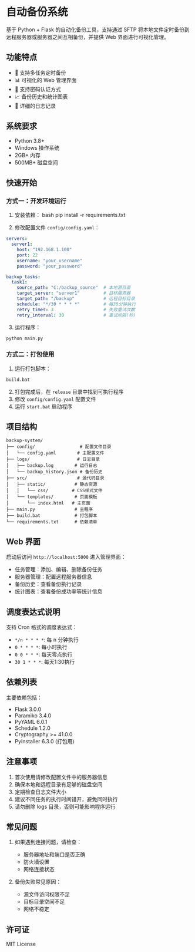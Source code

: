 # 自动备份系统

基于 Python + Flask 的自动化备份工具，支持通过 SFTP 将本地文件定时备份到远程服务器或服务器之间互相备份，并提供 Web 界面进行可视化管理。

## 功能特点

- 🔄 支持多任务定时备份
- 📊 可视化的 Web 管理界面
- 🔐 支持密码认证方式
- 📈 备份历史和统计图表
- 📝 详细的日志记录

## 系统要求

- Python 3.8+
- Windows 操作系统
- 2GB+ 内存
- 500MB+ 磁盘空间

## 快速开始

### 方式一：开发环境运行

1. 安装依赖：
bash
pip install -r requirements.txt

2. 修改配置文件 `config/config.yaml`：

```yaml
servers:
  server1:
    host: "192.168.1.100"
    port: 22
    username: "your_username"
    password: "your_password"

backup_tasks:
  task1:
    source_path: "C:/backup_source"  # 本地源目录
    target_server: "server1"         # 目标服务器
    target_path: "/backup"           # 远程目标目录
    schedule: "*/30 * * * *"         # 每30分钟执行
    retry_times: 3                   # 失败重试次数
    retry_interval: 30               # 重试间隔(秒)
```

3. 运行程序：

```bash
python main.py
```

### 方式二：打包使用

1. 运行打包脚本：

```bash
build.bat
```

2. 打包完成后，在 `release` 目录中找到可执行程序
3. 修改 `config/config.yaml` 配置文件
4. 运行 `start.bat` 启动程序

## 项目结构

```
backup-system/
├── config/                 # 配置文件目录
│   └── config.yaml        # 主配置文件
├── logs/                  # 日志目录
│   ├── backup.log        # 运行日志
│   └── backup_history.json # 备份历史
├── src/                   # 源代码目录
│   ├── static/           # 静态资源
│   │   └── css/         # CSS样式文件
│   └── templates/        # 页面模板
│       └── index.html   # 主页面
├── main.py               # 主程序
├── build.bat             # 打包脚本
└── requirements.txt      # 依赖清单
```

## Web 界面

启动后访问 `http://localhost:5000` 进入管理界面：

- 任务管理：添加、编辑、删除备份任务
- 服务器管理：配置远程服务器信息
- 备份历史：查看备份执行记录
- 统计图表：查看备份成功率等统计信息

## 调度表达式说明

支持 Cron 格式的调度表达式：
- `*/n * * * *`: 每 n 分钟执行
- `0 * * * *`: 每小时执行
- `0 0 * * *`: 每天零点执行
- `30 1 * * *`: 每天1:30执行

## 依赖列表

主要依赖包括：
- Flask 3.0.0
- Paramiko 3.4.0
- PyYAML 6.0.1
- Schedule 1.2.0
- Cryptography >= 41.0.0
- PyInstaller 6.3.0 (打包用)

## 注意事项

1. 首次使用请修改配置文件中的服务器信息
2. 确保本地和远程目录有足够的磁盘空间
3. 定期检查日志文件大小
4. 建议不同任务的执行时间错开，避免同时执行
5. 请勿删除 logs 目录，否则可能影响程序运行

## 常见问题

1. 如果遇到连接问题，请检查：
   - 服务器地址和端口是否正确
   - 防火墙设置
   - 网络连接状态

2. 备份失败常见原因：
   - 源文件访问权限不足
   - 目标目录空间不足
   - 网络不稳定

## 许可证

MIT License
